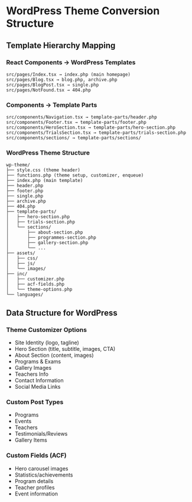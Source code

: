 # WordPress Theme Conversion Structure

## Template Hierarchy Mapping

### React Components → WordPress Templates

```
src/pages/Index.tsx → index.php (main homepage)
src/pages/Blog.tsx → blog.php, archive.php
src/pages/BlogPost.tsx → single.php
src/pages/NotFound.tsx → 404.php
```

### Components → Template Parts

```
src/components/Navigation.tsx → template-parts/header.php
src/components/Footer.tsx → template-parts/footer.php
src/components/HeroSection.tsx → template-parts/hero-section.php
src/components/TrialsSection.tsx → template-parts/trials-section.php
src/components/sections/ → template-parts/sections/
```

### WordPress Theme Structure

```
wp-theme/
├── style.css (theme header)
├── functions.php (theme setup, customizer, enqueue)
├── index.php (main template)
├── header.php
├── footer.php
├── single.php
├── archive.php
├── 404.php
├── template-parts/
│   ├── hero-section.php
│   ├── trials-section.php
│   └── sections/
│       ├── about-section.php
│       ├── programmes-section.php
│       ├── gallery-section.php
│       └── ...
├── assets/
│   ├── css/
│   ├── js/
│   └── images/
├── inc/
│   ├── customizer.php
│   ├── acf-fields.php
│   └── theme-options.php
└── languages/
```

## Data Structure for WordPress

### Theme Customizer Options
- Site Identity (logo, tagline)
- Hero Section (title, subtitle, images, CTA)
- About Section (content, images)
- Programs & Exams
- Gallery Images
- Teachers Info
- Contact Information
- Social Media Links

### Custom Post Types
- Programs
- Events  
- Teachers
- Testimonials/Reviews
- Gallery Items

### Custom Fields (ACF)
- Hero carousel images
- Statistics/achievements
- Program details
- Teacher profiles
- Event information